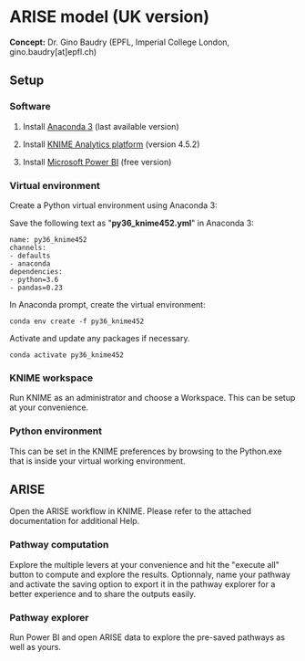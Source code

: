 # ARISE model (UK version)

**Concept:**
Dr. Gino Baudry (EPFL, Imperial College London, gino.baudry[at]epfl.ch)

## Setup

### Software

1. Install 
<a href="https://www.anaconda.com/" target="_blank">Anaconda 3</a> (last available version)

2. Install 
<a href="https://www.knime.com/downloads" target="_blank">KNIME Analytics platform</a> (version 4.5.2)

3. Install 
<a href="https://powerbi.microsoft.com/en-gb/downloads/" target="_blank">Microsoft Power BI</a> (free version)

### Virtual environment

Create a Python virtual environment using Anaconda 3:

Save the following text as "__py36_knime452.yml__" in Anaconda 3: 

```
name: py36_knime452
channels:
- defaults
- anaconda
dependencies:
- python=3.6      
- pandas=0.23         
```
In Anaconda prompt, create the virtual environment: 

```
conda env create -f py36_knime452
```

Activate and update any packages if necessary.

```
conda activate py36_knime452
```
### KNIME workspace
Run KNIME as an administrator and choose a Workspace. This can be setup at your convenience.
### Python environment
This can be set in the KNIME preferences by browsing to the Python.exe that is inside your virtual working environment.

## ARISE
Open the ARISE workflow in KNIME. Please refer to the attached documentation for additional Help.
### Pathway computation
Explore the multiple levers at your convenience and hit the "execute all" button to compute and explore the results.
Optionnaly, name your pathway and activate the saving option to export it in the pathway explorer for a better experience and to share the outputs easily.

### Pathway explorer
Run Power BI and open ARISE data to explore the pre-saved pathways as well as yours.
